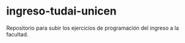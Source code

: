 # ingreso-tudai-unicen
Repositorio para subir los ejercicios de programación del ingreso a la facultad.
